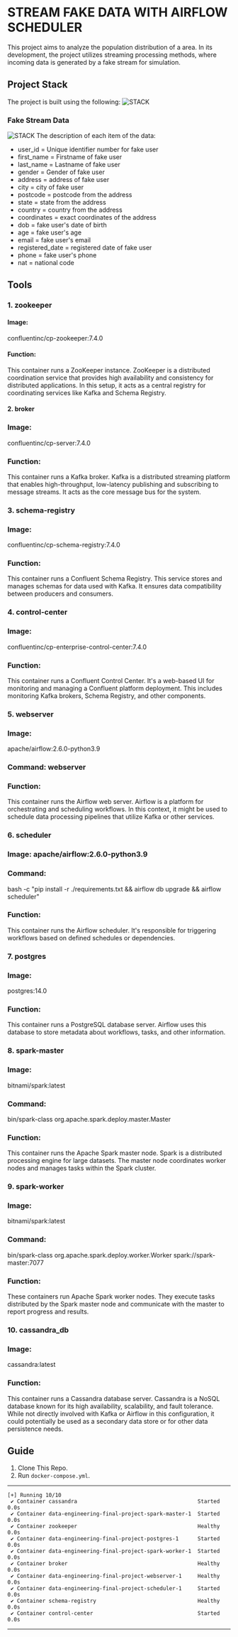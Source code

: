 # STREAM FAKE DATA WITH AIRFLOW SCHEDULER
This project aims to analyze the population distribution of a area. In its development, the project utilizes streaming processing methods, where incoming data is generated by a fake stream for simulation.

## Project Stack
The project is built using the following:
![STACK](assets/stack.jpeg)

### Fake Stream Data
![STACK](assets/data.png)
The description of each item of the data:

- user_id = Unique identifier number for fake user
- first_name = Firstname of fake user
- last_name = Lastname of fake user
- gender = Gender of fake user
- address = address of fake user
- city = city of fake user
- postcode = postcode from the address
- state = state from the address
- country = country from the address
- coordinates = exact coordinates of the address
- dob = fake user's date of birth
- age = fake user's age
- email = fake user's email
- registered_date = registered date of fake user
- phone = fake user's phone
- nat = national code 

## Tools

### 1. zookeeper

#### Image:
confluentinc/cp-zookeeper:7.4.0
#### Function: 
This container runs a ZooKeeper instance. ZooKeeper is a distributed coordination service that provides high availability and consistency for distributed applications. In this setup, it acts as a central registry for coordinating services like Kafka and Schema Registry.
#### 2. broker
### Image: 
confluentinc/cp-server:7.4.0
### Function: 
This container runs a Kafka broker. Kafka is a distributed streaming platform that enables high-throughput, low-latency publishing and subscribing to message streams. It acts as the core message bus for the system.
### 3. schema-registry

### Image:
confluentinc/cp-schema-registry:7.4.0
### Function:
This container runs a Confluent Schema Registry. This service stores and manages schemas for data used with Kafka. It ensures data compatibility between producers and consumers.
### 4. control-center

### Image: 
confluentinc/cp-enterprise-control-center:7.4.0
### Function: 
This container runs a Confluent Control Center. It's a web-based UI for monitoring and managing a Confluent platform deployment. This includes monitoring Kafka brokers, Schema Registry, and other components.
### 5. webserver

### Image:
apache/airflow:2.6.0-python3.9
### Command: webserver
### Function:
This container runs the Airflow web server. Airflow is a platform for orchestrating and scheduling workflows. In this context, it might be used to schedule data processing pipelines that utilize Kafka or other services.
### 6. scheduler

### Image: apache/airflow:2.6.0-python3.9
### Command:
bash -c "pip install -r ./requirements.txt && airflow db upgrade && airflow scheduler"
### Function: 
This container runs the Airflow scheduler. It's responsible for triggering workflows based on defined schedules or dependencies.
### 7. postgres

### Image: 
postgres:14.0
### Function:
This container runs a PostgreSQL database server. Airflow uses this database to store metadata about workflows, tasks, and other information.
### 8. spark-master

### Image:
bitnami/spark:latest
### Command: 
bin/spark-class org.apache.spark.deploy.master.Master
### Function:
This container runs the Apache Spark master node. Spark is a distributed processing engine for large datasets. The master node coordinates worker nodes and manages tasks within the Spark cluster.
### 9. spark-worker

### Image:
bitnami/spark:latest
### Command:
bin/spark-class org.apache.spark.deploy.worker.Worker spark://spark-master:7077
### Function:
These containers run Apache Spark worker nodes. They execute tasks distributed by the Spark master node and communicate with the master to report progress and results.
### 10. cassandra_db

### Image:
cassandra:latest
### Function: 
This container runs a Cassandra database server. Cassandra is a NoSQL database known for its high availability, scalability, and fault tolerance. While not directly involved with Kafka or Airflow in this configuration, it could potentially be used as a secondary data store or for other data persistence needs.

## Guide
1. Clone This Repo.
2. Run `docker-compose.yml`.

---
```
[+] Running 10/10
 ✔ Container cassandra                                      Started                                                                                               0.0s 
 ✔ Container data-engineering-final-project-spark-master-1  Started                                                                                               0.0s 
 ✔ Container zookeeper                                      Healthy                                                                                               0.0s 
 ✔ Container data-engineering-final-project-postgres-1      Started                                                                                               0.0s 
 ✔ Container data-engineering-final-project-spark-worker-1  Started                                                                                               0.0s 
 ✔ Container broker                                         Healthy                                                                                               0.0s 
 ✔ Container data-engineering-final-project-webserver-1     Healthy                                                                                               0.0s 
 ✔ Container data-engineering-final-project-scheduler-1     Started                                                                                               0.0s 
 ✔ Container schema-registry                                Healthy                                                                                               0.0s 
 ✔ Container control-center                                 Started                                                                                               0.0s   
```

---

